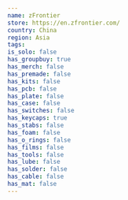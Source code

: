 ```yaml
---
name: zFrontier
store: https://en.zfrontier.com/
country: China
region: Asia
tags:
is_solo: false
has_groupbuy: true
has_merch: false
has_premade: false
has_kits: false
has_pcb: false
has_plate: false
has_case: false
has_switches: false
has_keycaps: true
has_stabs: false
has_foam: false
has_o_rings: false
has_films: false
has_tools: false
has_lube: false
has_solder: false
has_cable: false
has_mat: false
---
```

